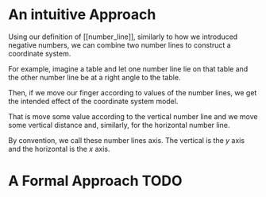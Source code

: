 # An intuitive Approach
Using our definition of [[number_line]], similarly to how we introduced negative numbers, we can combine two number lines to construct a coordinate system.

For example, imagine a table and let one number line lie on that table and the other number line be at a right angle to the table.

Then, if we move our finger according to values of the number lines, we get the intended effect of the coordinate system model.

That is move some value according to the vertical number line and we move some vertical distance and, similarly, for the horizontal number line.

By convention, we call these number lines axis. The vertical is the *y* axis and the horizontal is the *x* axis.
# A Formal Approach TODO